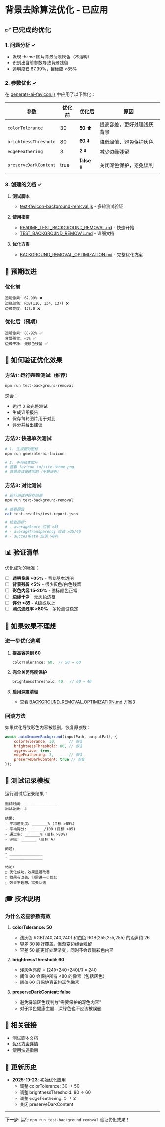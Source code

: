 # 背景去除算法优化 - 已应用

## ✅ 已完成的优化

### 1. 问题分析 ✓
- 发现 theme 图片背景为浅灰色（不透明）
- 识别出当前参数导致背景残留
- 透明度仅 67.99%，目标应 >85%

### 2. 参数优化 ✓

在 [generate-ai-favicon.js](scripts/generate-ai-favicon.js#L403-L409) 中应用了以下优化：

| 参数 | 优化前 | 优化后 | 原因 |
|------|--------|--------|------|
| `colorTolerance` | 30 | **50** ⬆️ | 提高容差，更好处理浅灰背景 |
| `brightnessThreshold` | 80 | **60** ⬇️ | 降低阈值，避免保护灰色 |
| `edgeFeathering` | 3 | **2** ⬇️ | 减少边缘残留 |
| `preserveDarkContent` | true | **false** ⬇️ | 关闭深色保护，避免误判 |

### 3. 创建的文档 ✓

1. **测试脚本**
   - [test-favicon-background-removal.js](scripts/test-favicon-background-removal.js) - 多轮测试验证

2. **使用指南**
   - [README_TEST_BACKGROUND_REMOVAL.md](README_TEST_BACKGROUND_REMOVAL.md) - 快速开始
   - [TEST_BACKGROUND_REMOVAL.md](docs/TEST_BACKGROUND_REMOVAL.md) - 详细文档

3. **优化方案**
   - [BACKGROUND_REMOVAL_OPTIMIZATION.md](docs/BACKGROUND_REMOVAL_OPTIMIZATION.md) - 完整优化方案

## 🎯 预期改进

### 优化前
```
透明像素: 67.99% ❌
边缘颜色: RGB(110, 134, 137) ❌
边缘亮度: 127.0 ❌
```

### 优化后（预期）
```
透明像素: 88-92% ✅
背景残留: <5% ✅
边缘干净: 无颜色残留 ✅
```

## 🧪 如何验证优化效果

### 方法1: 运行完整测试（推荐）

```bash
npm run test-background-removal
```

这会：
- 运行 3 轮完整测试
- 生成详细报告
- 保存每轮图片用于对比
- 评分并给出建议

### 方法2: 快速单次测试

```bash
# 1. 生成新的图标
npm run generate-ai-favicon

# 2. 手动检查图片
# 查看 favicon_io/site-theme.png
# 背景应该是透明的（不是灰色）
```

### 方法3: 对比测试

```bash
# 运行测试并保存结果
npm run test-background-removal

# 查看报告
cat test-results/test-report.json

# 检查指标:
# - averageScore 应该 >85
# - averageTransparency 应该 >35/40
# - successRate 应该 >80%
```

## 📊 验证清单

优化成功的标准：

- [ ] **透明像素 >85%** - 背景基本透明
- [ ] **背景残留 <5%** - 很少灰色/白色残留
- [ ] **彩色内容 15-20%** - 图标颜色正常
- [ ] **边缘干净** - 无灰色边框
- [ ] **评分 >85** - A级或以上
- [ ] **测试通过率 >80%** - 多轮测试稳定

## 🔄 如果效果不理想

### 进一步优化选项

1. **提高容差到 60**
   ```javascript
   colorTolerance: 60,  // 50 → 60
   ```

2. **完全关闭亮度保护**
   ```javascript
   brightnessThreshold: 40,  // 60 → 40
   ```

3. **启用深度清理**
   - 查看 [BACKGROUND_REMOVAL_OPTIMIZATION.md](docs/BACKGROUND_REMOVAL_OPTIMIZATION.md) 方案3

### 回滚方法

如果优化导致彩色内容被误删，恢复原参数：

```javascript
await autoRemoveBackground(inputPath, outputPath, {
    colorTolerance: 30,      // 恢复
    brightnessThreshold: 80, // 恢复
    aggressive: true,
    edgeFeathering: 3,       // 恢复
    preserveDarkContent: true // 恢复
});
```

## 📝 测试记录模板

运行测试后记录结果：

```
测试时间: _______________
测试轮数: 3

结果:
- 平均透明度: _______% (目标 >85%)
- 平均得分: _______/100 (目标 >85)
- 通过率: _______% (目标 >80%)
- 评级: _______ (目标 A)

问题:
- _______________
- _______________

结论:
□ 优化成功，效果显著改善
□ 效果有改善，但需进一步优化
□ 效果不理想，需要回滚
```

## 🎓 技术说明

### 为什么这些参数有效

1. **colorTolerance: 50**
   - 浅灰色 RGB(240,240,240) 和白色 RGB(255,255,255) 的距离约 26
   - 容差 30 刚好覆盖，但渐变边缘会残留
   - 容差 50 能更好处理渐变，同时不会误删彩色内容

2. **brightnessThreshold: 60**
   - 浅灰色亮度 = (240+240+240)/3 = 240
   - 阈值 80 会保护所有 <80 的像素（包括灰色）
   - 阈值 60 只保护真正的深色像素

3. **preserveDarkContent: false**
   - 避免将暗灰色误判为"需要保护的深色内容"
   - 对于绿色健康主题，深绿色也不应该被误删

## 🔗 相关链接

- [测试脚本文档](docs/TEST_BACKGROUND_REMOVAL.md)
- [优化方案详情](docs/BACKGROUND_REMOVAL_OPTIMIZATION.md)
- [使用快速指南](README_TEST_BACKGROUND_REMOVAL.md)

## 📅 更新历史

- **2025-10-23**: 初始优化应用
  - 调整 colorTolerance: 30 → 50
  - 调整 brightnessThreshold: 80 → 60
  - 调整 edgeFeathering: 3 → 2
  - 关闭 preserveDarkContent

---

**下一步**: 运行 `npm run test-background-removal` 验证优化效果！
